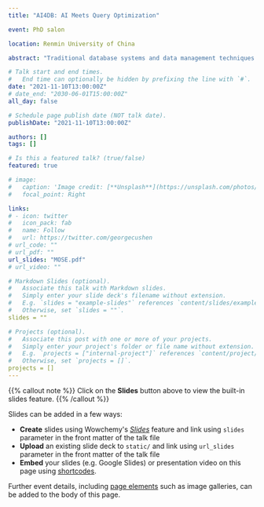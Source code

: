```yaml
---
title: "AI4DB: AI Meets Query Optimization"

event: PhD salon

location: Renmin University of China

abstract: "Traditional database systems and data management techniques are facing great challenge due to the 3V’s in Big Data. The development of artificial intelligence provides a brand-new opportunity for database management systems with its power in learning, reasoning and planning. Through learning from data distribution, query workload and query execution performance, the systems powered by artificial intelligence are able to forecast future workload, tune database configurations, partition data blocks, index on proper columns, estimate selectivity, optimize query plan and control query concurrency automatically. Also, some machine learning models can replace core components of a database such as index structures. We introduce new research on database systems with artificial intelligence and state the existing problems and potential solutions. And we propose MOSE, a learning-based MOnotonic Selectivity Estimator for query optimization. Mose can offer accurate and fast selectivity estimation for different dataset and workload, maintaining basic rules in selectivity estimation such as monotonicity and consistency."

# Talk start and end times.
#   End time can optionally be hidden by prefixing the line with `#`.
date: "2021-11-10T13:00:00Z"
# date_end: "2030-06-01T15:00:00Z"
all_day: false

# Schedule page publish date (NOT talk date).
publishDate: "2021-11-10T13:00:00Z"

authors: []
tags: []

# Is this a featured talk? (true/false)
featured: true

# image:
#   caption: 'Image credit: [**Unsplash**](https://unsplash.com/photos/bzdhc5b3Bxs)'
#   focal_point: Right

links:
# - icon: twitter
#   icon_pack: fab
#   name: Follow
#   url: https://twitter.com/georgecushen
# url_code: ""
# url_pdf: ""
url_slides: "MOSE.pdf"
# url_video: ""

# Markdown Slides (optional).
#   Associate this talk with Markdown slides.
#   Simply enter your slide deck's filename without extension.
#   E.g. `slides = "example-slides"` references `content/slides/example-slides.md`.
#   Otherwise, set `slides = ""`.
slides = ""

# Projects (optional).
#   Associate this post with one or more of your projects.
#   Simply enter your project's folder or file name without extension.
#   E.g. `projects = ["internal-project"]` references `content/project/deep-learning/index.md`.
#   Otherwise, set `projects = []`.
projects = []
---
```


{{% callout note %}}
Click on the **Slides** button above to view the built-in slides feature.
{{% /callout %}}

Slides can be added in a few ways:

- **Create** slides using Wowchemy's [*Slides*](https://wowchemy.com/docs/managing-content/#create-slides) feature and link using `slides` parameter in the front matter of the talk file
- **Upload** an existing slide deck to `static/` and link using `url_slides` parameter in the front matter of the talk file
- **Embed** your slides (e.g. Google Slides) or presentation video on this page using [shortcodes](https://wowchemy.com/docs/writing-markdown-latex/).

Further event details, including [page elements](https://wowchemy.com/docs/writing-markdown-latex/) such as image galleries, can be added to the body of this page.

